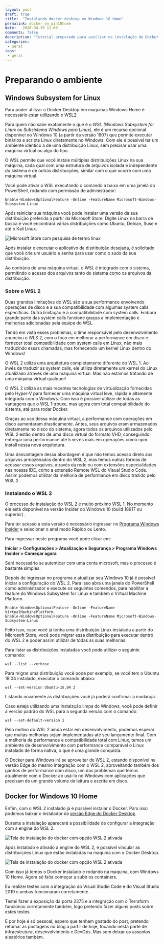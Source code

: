 ```yaml
---
layout: post
draft: true
title:  "Instalando docker desktop em Windows 10 Home"
permalink: docker_on_win10home
date:   2020-04-30 12:00
comments: false
description: "Tutorial preparado para auxiliar na instalação do Docker Desktop em maquinas com Windows 10 Home Edition..."
categories:
 - Geral
tags:
 - geral
---
```


# Preparando o ambiente

## Windows Subsystem for Linux

Para poder utilizar o Docker Desktop em maquinas Windows Home é necessário estar utilizando o WSL2.

Para quem não sabe exatamente o que é o *WSL (Windows Subsystem for Linux ou Subsistema Windows para Linux)*, ele é um recurso opcional disponivel no Windows 10 (a partir da versão 1607) que permite executar binários e scripts Linux diretamente no Windows. Com ele é possível ter um ambiente idêntico a de uma distribuição Linux, sem precisar usar uma maquina virtual ou algo do tipo.

O WSL permite que você instale múltiplas distribuições Linux na sua máquina, cada qual com uma estrutura de arquivos isolada e independente do sistema e de outras distribuições, similar com o que ocorre com uma máquina virtual.

Você pode ativar o WSL executando o comando a baixo em uma janela do PowerShell, rodando com permissão de administrador:

```posh
Enable-WindowsOptionalFeature -Online -FeatureName Microsoft-Windows-Subsystem-Linux
```

Após reiniciar sua máquina você pode instalar uma versão da sua distribuição preferida a partir da Microsoft Store. Digite Linux na barra de busca e você encontrará várias distribuições como Ubuntu, Debian, Suse e até o Kali Linux.

![Microsoft Store com pesquisa de termo linux](/assets/posts/DockerOnWin10Home/msstore.jpg)

Após instalar e executar o aplicativo da distribuição desejada, é solicitado que você crie um usuário e senha para usar como o sudo da sua distribuição.

Ao contrário de uma máquina virtual, o WSL é integrado com o sistema, permitindo o acesso dos arquivos tanto do sistema como os arquivos da distribuição.

### Sobre o WSL 2

Duas grandes limitações do WSL são a sua performance envolvendo operações de disco e a sua compatibilidade com algumas system calls específicas. Outra limitação é a compatibilidade com system calls. Embora grande parte das system calls funcione graças a implementação e melhorias adicionadas pela equipe do WSL.

Tendo em vista esses problemas, o time responsável pelo desenvolvimento anunciou o WLS 2, com o foco em melhorar a performance em disco e fornecer total compatibilidade com system calls em Linux, não mais traduzindo essas chamadas, mas fornecendo um kernel Linux dentro do Windows!

O WSL 2 utiliza uma arquitetura completamente diferente do WSL 1. Ao invés de traduzir as system calls, ele utiliza diretamente um kernel do Linux atualizado através de uma máquina virtual. Mas não estamos tratando de uma máquina virtual qualquer!

O WSL 2 utiliza as mais recentes tecnologias de virtualização fornecidas pelo Hyper-V para fornecer uma máquina virtual leve, rápida e altamente integrada com o Windows. Com isso é possível utilizar de todas as vantagens que o WSL 1 trouxe, mas agora com total compatibilidade do sistema, até para rodar Docker.

Graças ao uso dessa máquina virtual, a performance com operações em disco aumentaram drasticamente. Antes, seus arquivos eram armazenados diretamente no disco do sistema, agora todos os arquivos utilizados pelo WSL 2 estão dentro de uma disco virtual do formato VHD, conseguindo entregar uma performance até 5 vezes mais em operações como npm install nessa nova arquitetura.

Uma desvantagem dessa abordagem é que não temos acesso direto aos arquivos armazenados dentro do WSL 2, mas temos outras formas de acessar esses arquivos, através da rede ou com extensões especialidades nas nossas IDE, como a extensão Remote WSL do Visual Studio Code. Assim podemos utilizar da melhoria de performance em disco trazido pelo WSL 2.

### Instalando o WSL 2

O processo de instalação do WSL 2 é muito próximo WSL 1. No momento ele está disponível na versão Insider do Windows 10 (build 18917 ou superior).

Para ter acesso a esta versão é necessário ingressar no [Programa Windows Insider](https://insider.windows.com/en-us/) e selecionar o anel modo Rápido ou Lento.

Para ingressar neste programa você pode clicar em:

**Iniciar > Configurações > Atualização e Segurança > Programa Windows Insider > Começar agora**

Será necessário se autenticar com uma conta microsoft, mas o processo é bastante simples.

Depois de ingressar no programa e atualizar seu Windows 10 já é possível iniciar a configuração do WSL 2. Para isso abra uma janela do PowerShell como administrador e execute os seguintes comendos, para habilitar a feature do Windows Subsystem for Linux e também o Virtual Machine Platform.

```posh
Enable-WindowsOptionalFeature -Online -FeatureName VirtualMachinePlatform
Enable-WindowsOptionalFeature -Online -FeatureName Microsoft-Windows-Subsystem-Linux
```

Feito isso, caso você já tenha uma distribuição Linux instalada a partir do Microsoft Store, você pode migrar essa distribuição para executar dentro do WSL 2 e poder assim utilizar de todas as suas melhorias.

Para listar as distribuições instaladas você pode utilizar o seguinte comando:

```posh
wsl --list --verbose
```

Para migrar uma distribuição você pode por exemplo, se você tem o Ubuntu 18.04 instalado, executar o comando abaixo:

```posh
wsl --set-version Ubuntu-18.04 2
```

Listando novamente as distribuições você já poderá confirmar a mudança.

Caso esteja utilizando uma instalação limpa do Windows, você pode definir a versão padrão do WSL para a segunda versão com o comando:

```posh
wsl --set-default-version 2
```

Pelo motivo do WSL 2 ainda estar em desenvolvimento, podemos esperar que muitas melhorias sejam implementadas até seu lançamento final. Com a melhoria de performance e compatibilidade total com Linux, temos um ambiente de desenvolvimento com performance comparável o Linux instalado de forma nativa, o que é uma grande conquista.

O Docker para Windows irá se aproveitar do WSL 2, estando disponível na versão Edge do mesmo integração com o WSL 2, aproveitando também dos ganhos de performance com disco, um dos problemas que temos atualmente com o Docker ao usá-lo no Windows com aplicações que precisam de um grande volume de leitura e escrita em disco.

## Docker for Windows 10 Home

Enfim, com o WSL 2 instalado já é possível instalar o Docker. Para isso podemos baixar o instalador da [versão Edge do Docker Desktop](https://download.docker.com/win/edge/Docker%20Desktop%20Installer.exe).

Durante a instalação aparecerá a possibilidade de configurar a integração com a engine do WSL 2.

![Tela de instalação do docker com opção WSL 2 ativada](/assets/posts/DockerOnWin10Home/wsl2_docker_settings.jpg)

Após instalado e ativado a engine do WSL 2, é possivel vincular as distribuições Linux que estão instaladas na maquina com o Docker Desktop.

![Tela de instalação do docker com opção WSL 2 ativada](/assets/posts/DockerOnWin10Home/wsl2_docker_settings2.jpg)

Com isso já temos o Docker instalado e rodando na maquina, com Windows 10 Home. Agora só falta começar a subir os containers.

Eu realizei testes com a integração do Visual Studio Code e do Visual Studio 2019 e ambas funcionaram corretamente.

Testei fazer a exposição da porta 2375 e a integração com o Terraform funcionou corretamente também, logo pretendo fazer alguns posts sobre estes testes.

E por hoje é só pessoal, espero que tenham gostado do post, pretendo retomar as postagens no blog a partir de hoje, focando nesta parte de infraestrutura, desenvolvimento e DevOps. Mas sem deixar os assuntos aleatórios também.